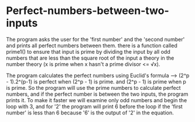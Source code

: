 # Perfect-numbers-between-two-inputs
The program asks the user for the 'first number' and the 'second number' and prints all perfect numbers between them.
there is a function called prime1() to ensure that input is prime by dividing the input by all odd numbers that are less than the square root of the input a theory in the number theory (x is prime when x hasn't a prime divisor <= √x).

The program calculates the perfect numbers using Euclid's formula --> (2^p - 1).2^(p-1) is perfect when (2^p - 1) is prime.
and (2^p - 1) is prime when p is prime.
So the program will use the prime numbers to calculate perfect numbers,
and if the perfect number is between the two inputs, the program prints it.
To make it faster we will examine only odd numbers and begin the loop with 3,
and for '2' the program will print 6 before the loop if the 'first number' is less than 6
because '6' is the output of '2' in the equation.
